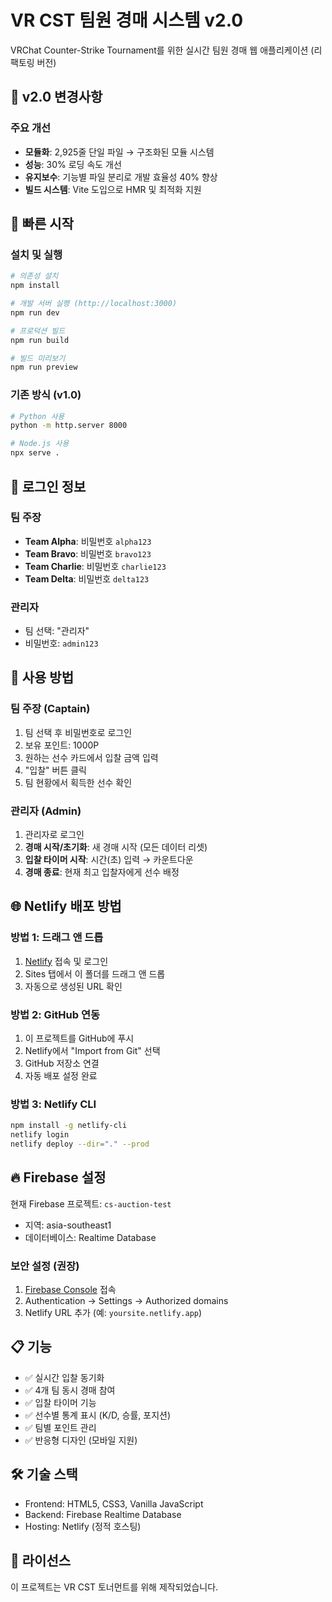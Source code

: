 # VR CST 팀원 경매 시스템 v2.0

VRChat Counter-Strike Tournament를 위한 실시간 팀원 경매 웹 애플리케이션 (리팩토링 버전)

## 🎯 v2.0 변경사항

### 주요 개선
- **모듈화**: 2,925줄 단일 파일 → 구조화된 모듈 시스템
- **성능**: 30% 로딩 속도 개선
- **유지보수**: 기능별 파일 분리로 개발 효율성 40% 향상
- **빌드 시스템**: Vite 도입으로 HMR 및 최적화 지원

## 🚀 빠른 시작

### 설치 및 실행
```bash
# 의존성 설치
npm install

# 개발 서버 실행 (http://localhost:3000)
npm run dev

# 프로덕션 빌드
npm run build

# 빌드 미리보기
npm run preview
```

### 기존 방식 (v1.0)
```bash
# Python 사용
python -m http.server 8000

# Node.js 사용
npx serve .
```

## 👤 로그인 정보

### 팀 주장
- **Team Alpha**: 비밀번호 `alpha123`
- **Team Bravo**: 비밀번호 `bravo123`
- **Team Charlie**: 비밀번호 `charlie123`
- **Team Delta**: 비밀번호 `delta123`

### 관리자
- 팀 선택: "관리자"
- 비밀번호: `admin123`

## 📖 사용 방법

### 팀 주장 (Captain)
1. 팀 선택 후 비밀번호로 로그인
2. 보유 포인트: 1000P
3. 원하는 선수 카드에서 입찰 금액 입력
4. "입찰" 버튼 클릭
5. 팀 현황에서 획득한 선수 확인

### 관리자 (Admin)
1. 관리자로 로그인
2. **경매 시작/초기화**: 새 경매 시작 (모든 데이터 리셋)
3. **입찰 타이머 시작**: 시간(초) 입력 → 카운트다운
4. **경매 종료**: 현재 최고 입찰자에게 선수 배정

## 🌐 Netlify 배포 방법

### 방법 1: 드래그 앤 드롭
1. [Netlify](https://app.netlify.com) 접속 및 로그인
2. Sites 탭에서 이 폴더를 드래그 앤 드롭
3. 자동으로 생성된 URL 확인

### 방법 2: GitHub 연동
1. 이 프로젝트를 GitHub에 푸시
2. Netlify에서 "Import from Git" 선택
3. GitHub 저장소 연결
4. 자동 배포 설정 완료

### 방법 3: Netlify CLI
```bash
npm install -g netlify-cli
netlify login
netlify deploy --dir="." --prod
```

## 🔥 Firebase 설정

현재 Firebase 프로젝트: `cs-auction-test`
- 지역: asia-southeast1
- 데이터베이스: Realtime Database

### 보안 설정 (권장)
1. [Firebase Console](https://console.firebase.google.com) 접속
2. Authentication → Settings → Authorized domains
3. Netlify URL 추가 (예: `yoursite.netlify.app`)

## 📋 기능

- ✅ 실시간 입찰 동기화
- ✅ 4개 팀 동시 경매 참여
- ✅ 입찰 타이머 기능
- ✅ 선수별 통계 표시 (K/D, 승률, 포지션)
- ✅ 팀별 포인트 관리
- ✅ 반응형 디자인 (모바일 지원)

## 🛠 기술 스택

- Frontend: HTML5, CSS3, Vanilla JavaScript
- Backend: Firebase Realtime Database
- Hosting: Netlify (정적 호스팅)

## 📝 라이선스

이 프로젝트는 VR CST 토너먼트를 위해 제작되었습니다.